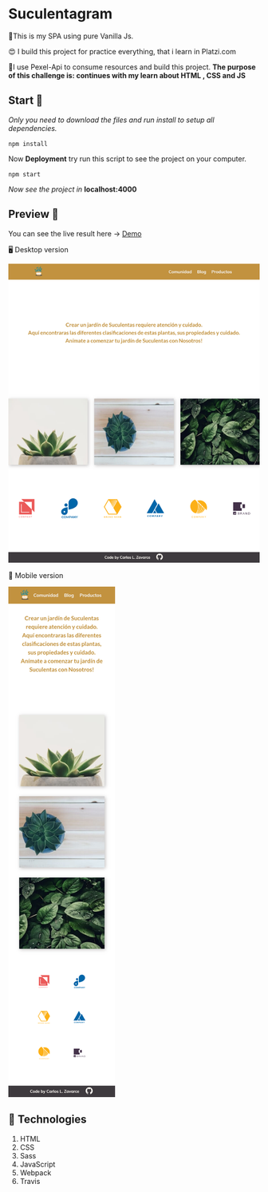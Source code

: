 # Suculentagram
📝This is my SPA using pure Vanilla Js.

😍 I build this project for practice everything, that i learn in Platzi.com

🙏I use Pexel-Api to consume resources and build this project.
**The purpose of this challenge is: continues with my learn about HTML , CSS and JS**

## Start 🚀

_Only you need to download the files and run install to setup all dependencies._

```
npm install
```

Now **Deployment** try run this script to see the project on your computer.

```
npm start
```
_Now see the project in_ **localhost:4000**

## Preview :art:

You can see the live result here → [Demo](https://krlosaren.github.io/Suculentagram/)

🖥 Desktop version

![20%](./src/assets/design/desktop_preview.png)

📱 Mobile version

![20%](./src/assets/design/mobile_preview.png)

## :pill: Technologies
1. HTML
2. CSS
3. Sass
4. JavaScript
4. Webpack
5. Travis
